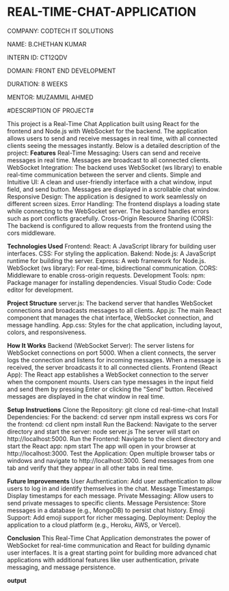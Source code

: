 # REAL-TIME-CHAT-APPLICATION

COMPANY: CODTECH IT SOLUTIONS

NAME: B.CHETHAN KUMAR

INTERN ID: CT12QDV

DOMAIN: FRONT END DEVELOPMENT

DURATION: 8 WEEKS

MENTOR: MUZAMMIL AHMED

#DESCRIPTION OF PROJECT#

This project is a Real-Time Chat Application built using React for the frontend and Node.js with WebSocket for the backend. The application allows users to send and receive messages in real time, with all connected clients seeing the messages instantly. Below is a detailed description of the project:
**Features**
Real-Time Messaging:
Users can send and receive messages in real time.
Messages are broadcast to all connected clients.
WebSocket Integration:
The backend uses WebSocket (ws library) to enable real-time communication between the server and clients.
Simple and Intuitive UI:
A clean and user-friendly interface with a chat window, input field, and send button.
Messages are displayed in a scrollable chat window.
Responsive Design:
The application is designed to work seamlessly on different screen sizes.
Error Handling:
The frontend displays a loading state while connecting to the WebSocket server.
The backend handles errors such as port conflicts gracefully.
Cross-Origin Resource Sharing (CORS):
The backend is configured to allow requests from the frontend using the cors middleware.

**Technologies Used**
Frontend:
React: A JavaScript library for building user interfaces.
CSS: For styling the application.
Bakend:
Node.js: A JavaScript runtime for building the server.
Express: A web framework for Node.js.
WebSocket (ws library): For real-time, bidirectional communication.
CORS: Middleware to enable cross-origin requests.
Development Tools:
npm: Package manager for installing dependencies.
Visual Studio Code: Code editor for development.

**Project Structure**
server.js:
The backend server that handles WebSocket connections and broadcasts messages to all clients.
App.js:
The main React component that manages the chat interface, WebSocket connection, and message handling.
App.css:
Styles for the chat application, including layout, colors, and responsiveness.

**How It Works**
Backend (WebSocket Server):
The server listens for WebSocket connections on port 5000.
When a client connects, the server logs the connection and listens for incoming messages.
When a message is received, the server broadcasts it to all connected clients.
Frontend (React App):
The React app establishes a WebSocket connection to the server when the component mounts.
Users can type messages in the input field and send them by pressing Enter or clicking the "Send" button.
Received messages are displayed in the chat window in real time.

**Setup Instructions**
Clone the Repository:
   git clone <repository-url>
cd real-time-chat
Install Dependencies:
For the backend:
cd server
npm install express ws cors
For the frontend:
cd client
npm install
Run the Backend:
Navigate to the server directory and start the server:
node server.js
The server will start on http://localhost:5000.
Run the Frontend:
Navigate to the client directory and start the React app:
npm start
The app will open in your browser at http://localhost:3000.
Test the Application:
Open multiple browser tabs or windows and navigate to http://localhost:3000.
Send messages from one tab and verify that they appear in all other tabs in real time.

**Future Improvements**
User Authentication:
Add user authentication to allow users to log in and identify themselves in the chat.
Message Timestamps:
Display timestamps for each message.
Private Messaging:
Allow users to send private messages to specific clients.
Message Persistence:
Store messages in a database (e.g., MongoDB) to persist chat history.
Emoji Support:
Add emoji support for richer messaging.
Deployment:
Deploy the application to a cloud platform (e.g., Heroku, AWS, or Vercel).

**Conclusion**
This Real-Time Chat Application demonstrates the power of WebSocket for real-time communication and React for building dynamic user interfaces. It is a great starting point for building more advanced chat applications with additional features like user authentication, private messaging, and message persistence.

**output**


